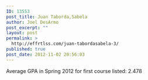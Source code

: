 ```yaml
---
ID: 13553
post_title: Juan Taborda,Sabela
author: Joel DesArmo
post_excerpt: ""
layout: post
permalink: >
  http://effrtlss.com/juan-tabordasabela-3/
published: true
post_date: 2012-11-02 20:56:03
---
```

<p>Average GPA in Spring 2012 for first course listed: 2.478</p>